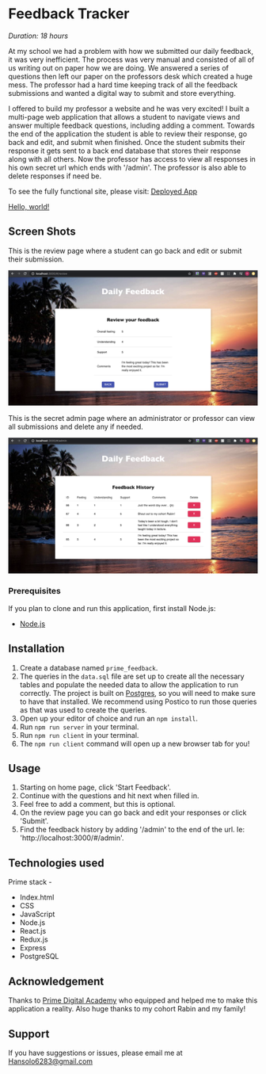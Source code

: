 # Feedback Tracker


_Duration: 18 hours_

At my school we had a problem with how we submitted our daily feedback, it was very inefficient. The process was very manual and consisted of all of us writing out on paper how we are doing. We answered a series of questions then left our paper on the professors desk which created a huge mess. The professor had a hard time keeping track of all the feedback submissions and wanted a digital way to submit and store everything.

I offered to build my professor a website and he was very excited! I built a multi-page web application that allows a student to navigate views and answer multiple feedback questions, including adding a comment. Towards the end of the application the student is able to review their response, go back and edit, and submit when finished. Once the student submits their response it gets sent to a back end database that stores their response along with all others. Now the professor has access to view all responses in his own secret url which ends with '/admin'. The professor is also able to delete responses if need be.

To see the fully functional site, please visit: <a href="https://feedback-ihansy.herokuapp.com/#/" target="_blank">Deployed App</a>

<a href="http://example.com/" target="_blank">Hello, world!</a>

## Screen Shots

This is the review page where a student can go back and edit or submit their submission.

![review](images/review-img.png)

This is the secret admin page where an administrator or professor can view all submissions and delete any if needed.

![admin](images/admin-img.png)


### Prerequisites

If you plan to clone and run this application, first install Node.js:

- [Node.js](https://nodejs.org/en/)

## Installation

1. Create a database named `prime_feedback`.
2. The queries in the `data.sql` file are set up to create all the necessary tables and populate the needed data to allow the application to run correctly. The project is built on [Postgres](https://www.postgresql.org/download/), so you will need to make sure to have that installed. We recommend using Postico to run those queries as that was used to create the queries.
3. Open up your editor of choice and run an `npm install`.
4. Run `npm run server` in your terminal.
5. Run `npm run client` in your terminal.
6. The `npm run client` command will open up a new browser tab for you!

## Usage

1. Starting on home page, click 'Start Feedback'.
2. Continue with the questions and hit next when filled in.
3. Feel free to add a comment, but this is optional.
4. On the review page you can go back and edit your responses or click 'Submit'.
5. Find the feedback history by adding '/admin' to the end of the url. Ie: 'http://localhost:3000/#/admin'.

## Technologies used

Prime stack -
- Index.html
- CSS
- JavaScript
- Node.js
- React.js
- Redux.js
- Express
- PostgreSQL

## Acknowledgement
Thanks to [Prime Digital Academy](www.primeacademy.io) who equipped and helped me to make this application a reality. Also huge thanks to my cohort Rabin and my family!

## Support
If you have suggestions or issues, please email me at Hansolo6283@gmail.com